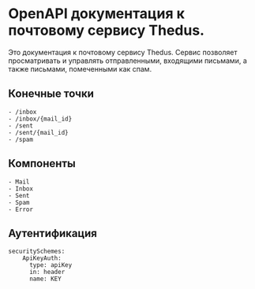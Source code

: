 # OpenAPI документация к почтовому сервису Thedus.

Это документация к почтовому сервису Thedus. Сервис позволяет просматривать и управлять отправленными, входящими письмами, а также письмами, помеченными как спам.

## Конечные точки

```
- /inbox
- /inbox/{mail_id}
- /sent
- /sent/{mail_id}
- /spam
```

## Компоненты

```
- Mail
- Inbox
- Sent
- Spam
- Error
```

## Аутентификация

```
securitySchemes:
    ApiKeyAuth:
      type: apiKey
      in: header
      name: KEY
```

